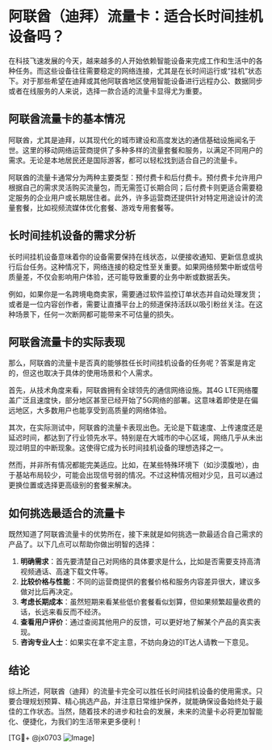 # 阿联酋（迪拜）流量卡：适合长时间挂机设备吗？

在科技飞速发展的今天，越来越多的人开始依赖智能设备来完成工作和生活中的各种任务。而这些设备往往需要稳定的网络连接，尤其是在长时间运行或“挂机”状态下。对于那些希望在迪拜或其他阿联酋地区使用智能设备进行远程办公、数据同步或者在线服务的人来说，选择一款合适的流量卡显得尤为重要。

## 阿联酋流量卡的基本情况

阿联酋，尤其是迪拜，以其现代化的城市建设和高度发达的通信基础设施闻名于世。这里的移动网络运营商提供了多种多样的流量套餐和服务，以满足不同用户的需求。无论是本地居民还是国际游客，都可以轻松找到适合自己的流量卡。

阿联酋的流量卡通常分为两种主要类型：预付费卡和后付费卡。预付费卡允许用户根据自己的需求灵活购买流量包，而无需签订长期合同；后付费卡则更适合需要稳定服务的企业用户或长期居住者。此外，许多运营商还提供针对特定用途设计的流量套餐，比如视频流媒体优化套餐、游戏专用套餐等。

## 长时间挂机设备的需求分析

长时间挂机设备意味着你的设备需要保持在线状态，以便接收通知、更新信息或执行后台任务。这种情况下，网络连接的稳定性至关重要。如果网络频繁中断或信号质量差，不仅会影响用户体验，还可能导致重要的业务中断或数据丢失。

例如，如果你是一名跨境电商卖家，需要通过软件监控订单状态并自动处理发货；或者是一位内容创作者，需要让直播平台上的频道保持活跃以吸引粉丝关注。在这种场景下，任何一次断网都可能带来不可估量的损失。

## 阿联酋流量卡的实际表现

那么，阿联酋的流量卡是否真的能够胜任长时间挂机设备的任务呢？答案是肯定的，但这也取决于具体的使用场景和个人需求。

首先，从技术角度来看，阿联酋拥有全球领先的通信网络设施。其4G LTE网络覆盖广泛且速度快，部分地区甚至已经开始了5G网络的部署。这意味着即使是在偏远地区，大多数用户也能享受到高质量的网络体验。

其次，在实际测试中，阿联酋的流量卡表现出色。无论是下载速度、上传速度还是延迟时间，都达到了行业领先水平。特别是在大城市的中心区域，网络几乎从未出现过明显的中断现象。这使得它成为长时间挂机设备的理想选择之一。

然而，并非所有情况都能完美适应。比如，在某些特殊环境下（如沙漠腹地），由于基站布局较少，可能会出现信号弱的情况。不过这种情况相对少见，且可以通过更换位置或选择更高级别的套餐来解决。

## 如何挑选最适合的流量卡

既然知道了阿联酋流量卡的优势所在，接下来就是如何挑选一款最适合自己需求的产品了。以下几点可以帮助你做出明智的选择：

1. **明确需求**：首先要清楚自己对网络的具体要求是什么，比如是否需要支持高清视频通话、高速下载文件等。
2. **比较价格与性能**：不同的运营商提供的套餐价格和服务内容差异很大，建议多做对比后再决定。
3. **考虑长期成本**：虽然短期来看某些低价套餐看似划算，但如果频繁超量收费的话，长远来看反而不经济。
4. **查看用户评价**：通过查阅其他用户的反馈，可以更好地了解某个产品的真实表现。
5. **咨询专业人士**：如果实在拿不定主意，不妨向身边的IT达人请教一下意见。

## 结论

综上所述，阿联酋（迪拜）的流量卡完全可以胜任长时间挂机设备的使用需求。只要合理规划预算、精心挑选产品，并注意日常维护保养，就能确保设备始终处于最佳的工作状态。当然，随着技术的进步和社会的发展，未来的流量卡必将更加智能化、便捷化，为我们的生活带来更多便利！

[TG💪+ @jx0703 ![Image](https://github.com/user-attachments/assets/dbca1d08-cadb-493c-b0ec-ad6f7a83f270)]